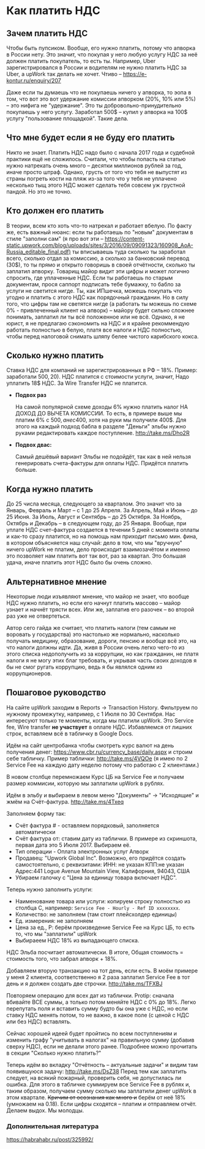 # Как платить НДС

## Зачем платить НДС

Чтобы быть пупсиком.
Вообще, его нужно платить, потому что апворка в России нету. Это значит, что покупая у него любую услугу НДС за неё должен платить покупатель, то есть ты. Например, Uber зарегистрировался в России и водителям не нужно платить НДС за Uber, а upWork так делать не хочет.
Чтиво – <https://e-kontur.ru/enquiry/207>

Даже если ты думаешь что не покупаешь ничего у апворка, то эопа в том, что вот это вот удержание комиссии апворком (20%, 10% или 5%) – это нифига не "удержание". Это ты добровольно-принудительно покупаешь у него услугу. Заработал 500$ – купил у апворка на 100$ услугу "пользование площадкой". Такие дела.

## Что мне будет если я не буду его платить

Никто не знает. Платить НДС надо было с начала 2017 года и судебной практики ещё не сложилось. Считали, что чтобы попасть на статью нужно натрекать очень много – десятки миллионов рублей за год, иначе просто штраф. Однако, грусть от того что тебя не выпустят из страны погреть кости на пляж из-за того что у тебя не уплачено несколько тыщ этого НДС может сделать тебя совсем уж грустной пандой. Но это не точно.

## Кто должен его платить

В теории, всем кто хоть что-то натрекал и работает вбелую. По факту же, есть важный нюанс: если ты работаешь по "новым" документам в стиле "заполни сам" (я про вот эти – <https://content-static.upwork.com/blog/uploads/sites/3/2016/09/09091323/160908_AoA-Russia_editable_final.pdf)> ты вписываешь туда сколько ты заработал всего, сколько отдал за комиссию, а сколько за банковский перевод (30$), то ты прямо и открыто говоришь в своей отчётности, сколько ты заплатил апворку. Товарищ майор видит эти цифры и может логично спросить, где уплаченные НДС.
Если ты работаешь по старым документам, прося саппорт подписать тебе бумажку, то бабло за услуги не светится нигде. Ты, как ИПшечка, можешь покупать что угодно и платить с этого НДС как порядочный гражданин. Но в силу того, что цифры там не светятся нигде (а работать ты можешь по схеме 0% - привлеченный клиент на апворк) – майору будет сильно сложнее понимать, заплатил ли ты всё положенное или не всё. Однако, я не юрист, я не предлагаю сэкономить на НДС и я крайне рекоммендую работать полностью в белую, платя все налоги и НДС полностью, чтобы перед налоговой снимать шляпу белее чистого карибского кокса.

## Сколько нужно платить

Ставка НДС для компаний не зарегистрированных в РФ – 18%.
Пример: заработали 500$, 20% – service fee (это 100$). НДС платится с стоимости услуги, значит, Надо уплатить 18$ НДС. За Wire Transfer НДС не платится.

- **Подвох раз**

  На самой популярной схеме доходы 6% нужно платить налог НА ДОХОД ДО ВЫЧЕТА КОМИССИИ. То есть, в примере выше мы платим 6% с 500$, а не с 400$, хотя на руки мы получили 400$.
  Для этого на каждый подход бабла в разделе "Деньги" эльбы нужно руками редактировать каждое поступление. <http://take.ms/Dho2R>

- **Подвох двас:**

  Самый дешёвый вариант Эльбы не подойдёт, так как в ней нельзя генерировать счета-фактуры для оплаты НДС. Придётся платить больше.

## Когда нужно платить

До 25 числа месяца, следующего за кварталом. Это значит что за Январь, Февраль и Март – с 1 до 25 Апреля.
За Апрель, Май и Июнь – до 25 Июня. За Июль, Август и Сентябрь – до 25 Октября. За Ноябрь, Октябрь и Декабрь – в следующем году, до 25 Января.
Вообще, при уплате НДС счет-фактура создается в течении 5 дней с момента оплаты и как-то сразу платится, но на помощь нам приходит письмо мин. фина, в котором объясняется наш случай: дело в том, что мы "вручную" ничего upWork не платим, дело происходит взаимозачётом и именно это позволяет нам платить вот так вот, раз за квартал. Это большая удача, иначе платить этот НДС было бы очень сложно.

## Альтернативное мнение

Некоторые люди изъявляют мнение, что майор не знает, что вообще НДС нужно платить, но если его начнут платить массово – майор узнает и начнёт трясти всех. Или же, заплатив его разочек – во второй раз уже не отвертеться.

Автор сего гайда же считает, что платить налоги (тем самым не воровать у государства) это настолько же нормально, насколько получать медицину, образование, дороги, пенсию и вообще всё это, на что налоги должны идти. Да, живя в России очень легко чего-то из этого списка недополучить из за коррупции, но как гражданин, не платя налоги я не могу этих благ требовать, и укрывая часть своих доходов я бы не смог ругать коррупцию, ведь я бы являлся одним из коррупционеров.

## Пошаговое руководство

На сайте upWork заходим в Reports -> Transaction History. Фильтруем по нужному промежутку, например, с 1 Июля по 30 Сентября. Нас интересуют только те моменты, когда мы платили upWork. Это Service fee, Wire transfer **не участвует** в оплате НДС. Избавляемся от лишних строк, вставляем всё в табличку в Google Docs.

Идём на сайт центробанка чтобы смотреть курс валют на день получения денег: <https://www.cbr.ru/currency_base/daily.aspx> и строим себе табличку. Пример таблички: <http://take.ms/4VQOe> (я имею по 2 Service Fee на каждую дату неделю потому что работаю с 2 клиентами.)

В новом столбце перемножаем Курс ЦБ на Service Fee и получаем размер коммисии, которую мы заплатили upWork в рублях.

Идём в эльбу и выбираем в левом меню "Документы" -> "Исходящие" и жмём на Счёт-фактура. <http://take.ms/4Txeq>

Заполняем форму так:

- Счёт фактура # - оставляем порядковый, заполняется автоматически
- Счёт фактура от: ставим дату из таблички. В примере из скриншота, первая дата это 5 Июля 2017. Выбираем её.
- Тип операции - Оплата электронных услуг Апворк
- Продавец: "Upwork Global Inc". Возможно, его придётся создать самостоятельно, с реквизитами:
  ИНН: не указан
  КПП:не указан
  Адрес:441 Logue Avenue Mountain View, Калифорния, 94043, США
- Убираем галочку с "Цена за единицу товара включает НДС".

Теперь нужно заполнить услуги:

- Наименование товара или услуги: копируем строку полностью из столбца С, например: `Service Fee - Hourly - Ref ID xxxxxxxx`.
- Количество: не заполняем (там стоит плейсхолдер единицы)
- Ед. измерения: не заполняем
- Цена за ед., Р: берём произведение Service Fee на Курс ЦБ, то есть то, что мы "заплатили" upWork
- Выбираеем НДС 18% из выпадающего списка.

НДС Эльба посчитает автоматически. В итоге, Общая стоимость = стоимость того, что забрал апворк + 18%.

Добавляем вторую транзакцию на тот день, если есть. В моём примере у меня 2 клиента, соответственно я 2 раза заплатил Service Fee в тот день и я должен создать две строчки. <http://take.ms/TFXBJ>

Повторяем операцию для всех дат из таблички. Protip: сначала вбивайте ВСЕ суммы, а только потом меняйте НДС с 0% до 18%. Легко перепутать поля и вставить сумму будто бы она уже с НДС, но если ставку НДС менять потом, то не важно, в какое поле (с ценой с НДС или без НДС) вставлять.

Сейчас хорошей идеей будет пройтись по всем поступлениям и изменить графу "учитывать в налогах" на правильную сумму (добавив сверху НДС), если не делали этого ранее. Подробнее можно прочитать в секции "Сколько нужно платить?"

Теперь идём во вкладку "Отчётность – актуальные задачи" и видим там появившуюся задачу: <http://take.ms/DsZ38>
Перед тем как заплатить следует, на всякий пожарный, проверить себя, не допустилась ли ошибка. Для этого в табличке суммируем все Service Fee в рублях и, таким образом, получаем сумму сколько мы заплатили денег upWork в этом квартале. ~~Кричим от осознания как много и~~ берём от неё 18% (умножаем на 0.18). Если цифры сходятся – платим и отправляем отчёт. Делаем выдох. Мы молодцы.

### Дополнительная литература

<https://habrahabr.ru/post/325992/>
